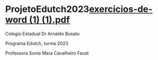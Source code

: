 # ProjetoEdutch2023[exercicios-de-word (1) (1).pdf](https://github.com/ProfSoniaMara/ProjetoEdutch2023/files/10952770/exercicios-de-word.1.1.pdf)


Colegio Estadual  Dr Arnaldo Busato

Programa Edutch, turma 2023

Professora Sonia Mara Cavalheiro Faust
